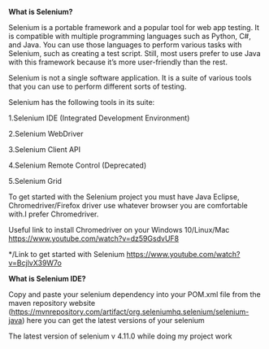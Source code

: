 **What is Selenium?**

Selenium is a portable framework and a popular tool for web app testing. It is compatible with multiple programming languages such as Python, C#, and Java. You can use those languages to perform various tasks with Selenium, such as creating a test script. Still, most users prefer to use Java with this framework because it’s more user-friendly than the rest. 

Selenium is not a single software application. It is a suite of various tools that you can use to perform different sorts of testing.


Selenium has the following tools in its suite:

1.Selenium IDE (Integrated Development Environment)

2.Selenium WebDriver

3.Selenium Client API

4.Selenium Remote Control (Deprecated)

5.Selenium Grid


To get started with the Selenium project you must have Java Eclipse, Chromedriver/Firefox driver use whatever browser you are comfortable with.I prefer Chromedriver.

Useful link to install Chromedriver on your Windows 10/Linux/Mac https://www.youtube.com/watch?v=dz59GsdvUF8

*/Link to get started with Selenium  https://www.youtube.com/watch?v=BcjlvX39W7o

**What is Selenium IDE?**




Copy and paste your selenium dependency into your POM.xml file from the maven repository website (https://mvnrepository.com/artifact/org.seleniumhq.selenium/selenium-java) here you can get the latest versions of your selenium 

The latest version of selenium v 4.11.0 while doing my project work

